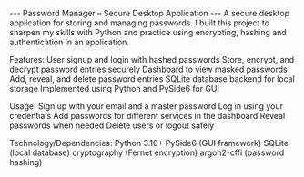 --- Password Manager – Secure Desktop Application ---
A secure desktop application for storing and managing passwords. I built this project to sharpen my skills with Python and practice using encrypting, hashing and authentication in an application.

Features:
    User signup and login with hashed passwords
    Store, encrypt, and decrypt password entries securely
    Dashboard to view masked passwords
    Add, reveal, and delete password entries
    SQLite database backend for local storage
    Implemented using Python and PySide6 for GUI

Usage:
    Sign up with your email and a master password
    Log in using your credentials
    Add passwords for different services in the dashboard
    Reveal passwords when needed
    Delete users or logout safely

Technology/Dependencies:
    Python 3.10+
    PySide6 (GUI framework)
    SQLite (local database)
    cryptography (Fernet encryption)
    argon2-cffi (password hashing)
